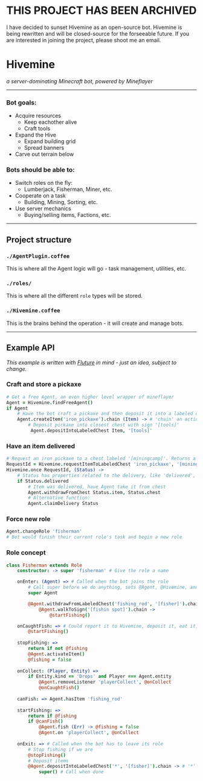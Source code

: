 # THIS PROJECT HAS BEEN ARCHIVED

I have decided to sunset Hivemine as an open-source bot. Hivemine is being rewritten and will be closed-source for the forseeable future. If you are interested in joining the project, please shoot me an email.

# Hivemine

_a server-dominating Minecraft bot, powered by Mineflayer_
***

### Bot goals:
- Acquire resources
    - Keep eachother alive
    - Craft tools
- Expand the Hive
    - Expand building grid
    - Spread banners
- Carve out terrain below

### Bots should be able to:
- Switch roles on the fly:
    - Lumberjack, Fisherman, Miner, etc.
- Cooperate on a task
    - Building, Mining, Sorting, etc.
- Use server mechanics
    - Buying/selling items, Factions, etc.

***
## Project structure

### `./AgentPlugin.coffee`
This is where all the Agent logic will go - task management, utilities, etc.

### `./roles/`
This is where all the different `role` types will be stored.

### `./Hivemine.coffee`
This is the brains behind the operation - it will create and manage bots.

***
## Example API
_This example is written with [Fluture](https://github.com/fluture-js/Fluture "Fluture on GitHub") in mind - just an idea, subject to change._
### Craft and store a pickaxe
```coffee
# Get a free Agent, an even higher level wrapper of mineflayer
Agent = Hivemine.findFreeAgent()
if Agent
    # Have the bot craft a pickaxe and then deposit it into a labeled chest
    Agent.createItem('iron_pickaxe').chain (Item) -> # 'chain' an action if craftItem succeeds
        # Deposit pickaxe into closest chest with sign '[tools]'
         Agent.depositIntoLabeledChest Item, '[tools]'
```
### Have an item delivered
```coffee
# Request an iron pickaxe to a chest labeled '[miningcamp]'. Returns a job id to listen for.
RequestId = Hivemine.requestItemToLabeledChest 'iron_pickaxe', '[miningcamp]'
Hivemine.once RequestId, (Status) ->
    # Status has properties related to the delivery, like 'delivered', 'item', and 'chest'
    if Status.delivered
        # Item was delivered, have Agent take it from chest
        Agent.withdrawFromChest Status.item, Status.chest
        # Alternative function:
        Agent.claimDelivery Status
```
### Force new role
```coffee
Agent.changeRole 'fisherman'
# Bot would finish their current role's task and begin a new role
```
### Role concept
```coffee
class Fisherman extends Role
    constructor: -> super 'fisherman' # Give the role a name

    onEnter: (Agent) => # Called when the bot joins the role
        # Call super before we do anything, sets @Agent, @Hivemine, and Agent.Role
        super Agent

        @Agent.withdrawFromLabeledChest('fishing_rod', '[fisher]').chain ->
            @Agent.walkToSign('[fishin spot]').chain ->
                @startFishing()

    onCaughtFish: => # Could report it to Hivemine, deposit it, eat it, etc.
        @startFishing()
        
    stopFishing: =>
        return if not @fishing
        @Agent.activateItem()
        @fishing = false
    
    onCollect: (Player, Entity) =>
        if Entity.kind == 'Drops' and Player === Agent.entity
            @Agent.removeListener 'playerCollect', @onCollect
            @onCaughtFish()
            
    canFish: => Agent.hasItem 'fishing_rod'
        
    startFishing: =>
        return if @fishing
        if @canFish()
            @Agent.fish (Err) -> @fishing = false
            @Agent.on 'playerCollect', @onCollect
    
    onExit: => # Called when the bot has to leave its role
        # Stop fishing if we are
        @stopFishing()
        # Deposit items
        @Agent.depositIntoLabeledChest('*', '[fisher]').chain -> # '*' wildcard to deposit all items
            super() # Call when done
```

